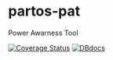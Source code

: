 # partos-pat
Power Awarness Tool

[![Coverage Status](https://coveralls.io/repos/github/akvo/partos-pat/badge.svg)](https://coveralls.io/github/akvo/partos-pat) [![DBdocs](https://dbdocs.io/akvo/partos-pat)](https://img.shields.io/website?url=http%3A%2F%2Fdbdocs.io%2Fakvo%2Fpartos-pat&style=flat&logo=docsdotrs&logoColor=%23fff&label=dbdocs&labelColor=%230246cc&color=%235e5e5e&link=http%3A%2F%2Fdbdocs.io%2Fakvo%2Fpartos-pat)
